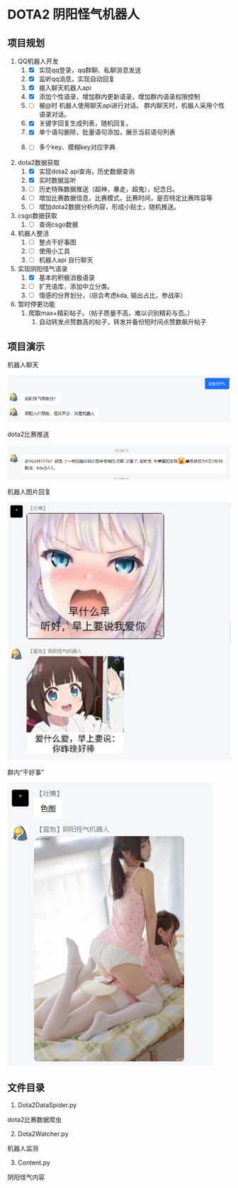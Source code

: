 # DOTA2 阴阳怪气机器人

## 项目规划
1. QQ机器人开发
    1. - [x] 实现qq登录，qq群聊、私聊消息发送 
    2. - [x] 监听qq消息，实现自动回复
    3. - [x] 接入聊天机器人api
    4. - [x] 添加个性语录，增加群内更新语录，增加群内语录权限控制
    5. - [ ] 被@时 机器人使用聊天api进行对话。 群内聊天时，机器人采用个性语录对话。
    6. - [x] 关键字回复生成列表，随机回复。
    7. - [x] 单个语句删除，批量语句添加，展示当前语句列表
    8. - [ ] 多个key、模糊key对应字典
    
   
   
2. dota2数据获取
    1. - [x] 实现dota2 api查询，历史数据查询 
    2. - [x] 实时数据监听 
    3. - [ ] 历史特殊数据推送（超神，暴走，超鬼），纪念日。
    4. - [ ] 增加比赛数据信息，比赛模式，比赛时间，是否特定比赛阵容等
    5. - [ ] 增加dota2数据分析内容，形成小贴士，随机推送。
    
3. csgo数据获取
    1. - [ ] 查询csgo数据
    
4. 机器人整活
    1. - [ ] 整点干好事图
    2. - [ ] 使用小工具
    3. - [ ] 机器人api 自行聊天
    
5. 实现阴阳怪气语录
    1. - [x] 基本的积极消极语录 
    2. - [ ] 扩充语库，添加中立分类。
    3. - [ ] 情感的分界划分，（综合考虑kda, 输出占比，参战率）
   
6. 暂时停更功能
   1. 爬取max+精彩帖子。（帖子质量不高，难以识别精彩与否。）
       1. 自动转发点赞数高的帖子，转发并备份短时间点赞数飙升帖子
   
## 项目演示
机器人聊天

![](./img/机器人闲聊.png)

dota2比赛推送

![](./img/dota2比赛推送.png)

机器人图片回复

![](./img/机器人图片回复.png)

群内“干好事”

![](./img/群内干好事.png)


## 文件目录
1. Dota2DataSpider.py 
   
dota2比赛数据爬虫
    
2. Dota2Watcher.py 

机器人监测

3. Content.py

阴阳怪气内容